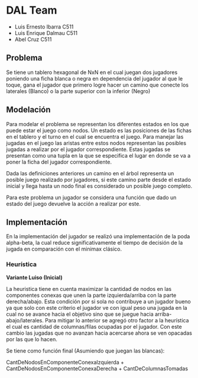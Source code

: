 # DAL Team
- Luis Ernesto Ibarra C511
- Luis Enrique Dalmau C511
- Abel Cruz C511

## Problema

Se tiene un tablero hexagonal de NxN en el cual juegan dos jugadores poniendo una ficha blanca o negra en dependencia del jugador al que le toque, gana el jugador que primero logre hacer un camino que conecte los laterales (Blanco) o la parte superior con la inferior (Negro)


## Modelación

Para modelar el problema se representan los diferentes estados en los que puede estar el juego como nodos. Un estado es las posiciones de las fichas en el tablero y el turno en el cual se encuentra el juego. Para manejar las jugadas en el juego las aristas entre estos nodos representan las posibles jugadas a realizar por el jugador correspondiente. Estas jugadas se presentan como una tupla en la que se especifica el lugar en donde se va a poner la ficha del jugador correspondiente. 

Dada las definiciones anteriores un camino en el árbol representa un posible juego realizado por jugadores, si este camino parte desde el estado inicial y llega hasta un nodo final es considerado un posible juego completo.

Para este problema un jugador se considera una función que dado un estado del juego devuelve la acción a realizar por este. 

## Implementación

En la implementación del jugador se realizó una implementación de la poda alpha-beta, la cual reduce significativamente el tiempo de decisión de la jugada en comparación con el minimax clásico.

### Heurística

**Variante Luiso (Inicial)**

La heuristica tiene en cuenta maximizar la cantidad de nodos en las componentes conexas que unen la parte izquierda/arriba con la parte derecha/abajo. Esta condición por si sola no contribuye a un jugador bueno ya que solo con este criterio el jugador ve con igual peso una jugada en la cual no se avance hacia el objetivo sino que se juegue hacia arriba-abajo/laterales. Para mitigar lo anterior se agregó otro factor a la heurística el cual es cantidad de columnas/filas ocupadas por el jugador. Con este cambio las jugadas que no avanzan hacia acercarse ahora se ven opacadas por las que lo hacen.

Se tiene como función final (Asumiendo que juegan las blancas):

CantDeNodosEnComponenteConexaIzquierda + CantDeNodosEnComponenteConexaDerecha + CantDeColumnasTomadas
